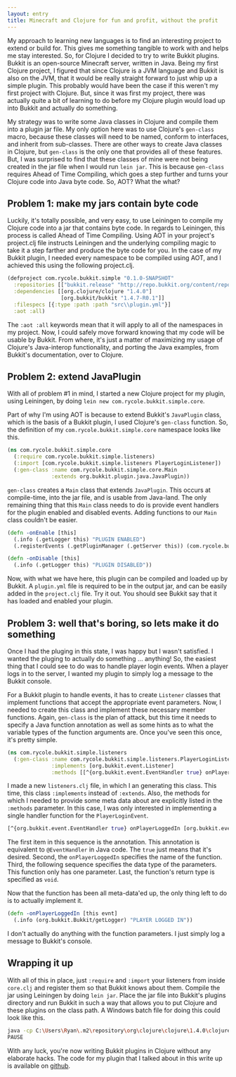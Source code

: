 ```yaml
---
layout: entry
title: Minecraft and Clojure for fun and profit, without the profit
---
```

My approach to learning new languages is to find an interesting project to extend or build for. This gives me something tangible to work with and helps me stay interested. So, for Clojure I decided to try to write Bukkit plugins. Bukkit is an open-source Minecraft server, written in Java. Being my first Clojure project, I figured that since Clojure is a JVM language and Bukkit is also on the JVM, that it would be really straight forward to just whip up a simple plugin. This probably would have been the case if this weren't my first project with Clojure. But, since it was first my project, there was actually quite a bit of learning to do before my Clojure plugin would load up into Bukkit and actually do something.

My strategy was to write some Java classes in Clojure and compile them into a plugin jar file. My only option here was to use Clojure's `gen-class` macro, because these classes will need to be named, conform to interfaces, and inherit from sub-classes. There are other ways to create Java classes in Clojure, but `gen-class` is the only one that provides all of these features. But, I was surprised to find that these classes of mine were not being created in the jar file when I would run `lein jar`. This is because `gen-class` requires Ahead of Time Compiling, which goes a step further and turns your Clojure code into Java byte code. So, AOT? What the what?

## Problem 1: make my jars contain byte code

Luckily, it's totally possible, and very easy, to use Leiningen to compile my Clojure code into a jar that contains byte code. In regards to Leiningen, this process is called Ahead of Time Compiling. Using AOT in your project's project.clj file instructs Leiningen and the underlying compiling magic to take it a step farther and produce the byte code for you. In the case of my Bukkit plugin, I needed every namespace to be compiled using AOT, and I achieved this using the following project.clj.

```clj
(defproject com.rycole.bukkit.simple "0.1.0-SNAPSHOT"
  :repositories [["bukkit.release" "http://repo.bukkit.org/content/repositories/releases"]]
  :dependencies [[org.clojure/clojure "1.4.0"]
                 [org.bukkit/bukkit "1.4.7-R0.1"]]
  :filespecs [{:type :path :path "src\\plugin.yml"}]
  :aot :all)
```

The `:aot :all` keywords mean that it will apply to all of the namespaces in my project. Now, I could safely move forward knowing that my code will be usable by Bukkit. From where, it's just a matter of maximizing my usage of Clojure's Java-interop functionality, and porting the Java examples, from Bukkit's documentation, over to Clojure.

## Problem 2: extend JavaPlugin

With all of problem #1 in mind, I started a new Clojure project for my plugin, using Leiningen, by doing `lein new com.rycole.bukkit.simple.core`.

Part of why I'm using AOT is because to extend Bukkit's `JavaPlugin` class, which is the basis of a Bukkit plugin, I used Clojure's `gen-class` function. So, the definition of my `com.rycole.bukkit.simple.core` namespace looks like this.

```clj
(ns com.rycole.bukkit.simple.core
  (:require com.rycole.bukkit.simple.listeners)
  (:import [com.rycole.bukkit.simple.listeners PlayerLoginListener])
  (:gen-class :name com.rycole.bukkit.simple.core.Main
              :extends org.bukkit.plugin.java.JavaPlugin))
```

`gen-class` creates a `Main` class that extends `JavaPlugin`. This occurs at compile-time, into the jar file, and is usable from Java-land. The only remaining thing that this `Main` class needs to do is provide event handlers for the plugin enabled and disabled events. Adding functions to our `Main` class couldn't be easier.

```clj
(defn -onEnable [this]
  (.info (.getLogger this) "PLUGIN ENABLED")
  (.registerEvents (.getPluginManager (.getServer this)) (com.rycole.bukkit.simple.listeners.PlayerLoginListener.) this))

(defn -onDisable [this]
  (.info (.getLogger this) "PLUGIN DISABLED"))
```

Now, with what we have here, this plugin can be compiled and loaded up by Bukkit. A `plugin.yml` file is required to be in the output jar, and can be easily added in the `project.clj` file. Try it out. You should see Bukkit say that it has loaded and enabled your plugin.

## Problem 3: well that's boring, so lets make it do something

Once I had the pluging in this state, I was happy but I wasn't satisfied. I wanted the pluging to actually do something ... anything! So, the easiest thing that I could see to do was to handle player login events. When a player logs in to the server, I wanted my plugin to simply log a message to the Bukkit console.

For a Bukkit plugin to handle events, it has to create `Listener` classes that implement functions that accept the appropriate event parameters. Now, I needed to create this class and implement these necessary member functions. Again, `gen-class` is the plan of attack, but this time it needs to specify a Java function annotation as well as some hints as to what the variable types of the function arguments are. Once you've seen this once, it's pretty simple.

```clj
(ns com.rycole.bukkit.simple.listeners
  (:gen-class :name com.rycole.bukkit.simple.listeners.PlayerLoginListener
              :implements [org.bukkit.event.Listener]
              :methods [[^{org.bukkit.event.EventHandler true} onPlayerLoggedIn [org.bukkit.event.player.PlayerLoginEvent] void]]))
```

I made a new `listeners.clj` file, in which I an generating this class. This time, this class `:implements` instead of `:extends`. Also, the methods for which I needed to provide some meta data about are explicitly listed in the `:methods` parameter. In this case, I was only interested in implementing a single handler function for the `PlayerLoginEvent`.

```clj
[^{org.bukkit.event.EventHandler true} onPlayerLoggedIn [org.bukkit.event.player.PlayerLoginEvent] void]
```

The first item in this sequence is the annotation. This annotation is equivalent to `@EventHandler` in Java code. The `true` just means that it's desired. Second, the `onPlayerLoggedIn` specifies the name of the function. Third, the following sequence specifies the data type of the parameters. This function only has one parameter. Last, the function's return type is specified as `void`.

Now that the function has been all meta-data'ed up, the only thing left to do is to actually implement it.

```clj
(defn -onPlayerLoggedIn [this evnt]
  (.info (org.bukkit.Bukkit/getLogger) "PLAYER LOGGED IN"))
```

I don't actually do anything with the function parameters. I just simply log a message to Bukkit's console.

## Wrapping it up

With all of this in place, just `:require` and `:import` your listeners from inside `core.clj` and register them so that Bukkit knows about them. Compile the jar using Leiningen by doing `lein jar`. Place the jar file into Bukkit's plugins directory and run Bukkit in such a way that allows you to put Clojure and these plugins on the class path. A Windows batch file for doing this could look like this.

```bash
java -cp C:\Users\Ryan\.m2\repository\org\clojure\clojure\1.4.0\clojure-1.4.0.jar;E:\Games\Bukkit\plugins\*;craftbukkit-1.4.7-R0.1.jar org.bukkit.craftbukkit.Main
PAUSE
```

With any luck, you're now writing Bukkit plugins in Clojure without any elaborate hacks. The code for my plugin that I talked about in this write up is available on [github](https://github.com/ryancole/com.rycole.bukkit.simple).
